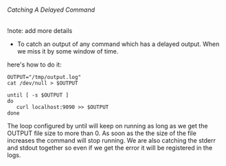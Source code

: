 ###### Catching A Delayed Command

!note: add more details

- To catch an output of any command which has a delayed output. When we miss it by some window of time. 

here's how to do it:

```
OUTPUT="/tmp/output.log"
cat /dev/null > $OUTPUT

until [ -s $OUTPUT ] 
do
   curl localhost:9090 >> $OUTPUT
done

```

The loop configured by until will keep on running as long as we get the OUTPUT file size to more than 0. As soon as the the size of the file increases the command will stop running. We are also catching the stderr and stdout together so even if we get the error it will be registered in the logs.
